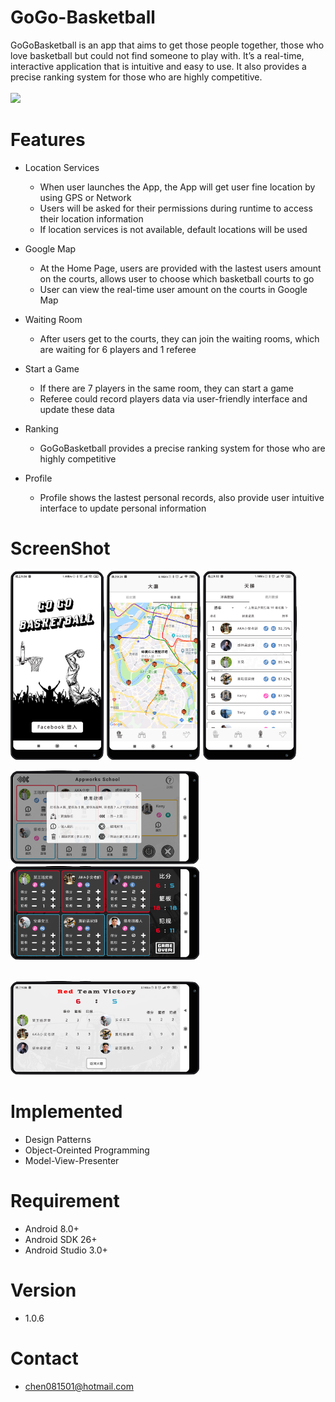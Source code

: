 # GoGo-Basketball
GoGoBasketball is an app that aims to get those people together, those who love basketball but could not find someone to play with. It’s a real-time, interactive application that is intuitive and easy to use. It also provides a precise ranking system for those who are highly competitive.
<br /><br />[<img src="https://play.google.com/intl/en_us/badges/images/generic/en_badge_web_generic.png" width="200">](https://play.google.com/store/apps/details?id=com.kerry.gogobasketball)

# Features

  * Location Services
    * When user launches the App, the App will get user fine location by using GPS or Network
    * Users will be asked for their permissions during runtime to access their location information
    * If location services is not available, default locations will be used



*  Google Map

   * At the Home Page, users are provided with the lastest users amount on the courts, allows user to choose which basketball courts to go
   * User can view the real-time user amount on the courts in Google Map

* Waiting Room

  * After users get to the courts, they can join the waiting rooms, which are waiting for 6 players and 1 referee

* Start a Game

  * If there are 7 players in the same room, they can start a game
  * Referee could record players data via user-friendly interface and update these data


* Ranking

  * GoGoBasketball provides a precise ranking system for those who are highly competitive


* Profile

  * Profile shows the lastest personal records, also provide user intuitive interface to update personal information


# ScreenShot
<img src="https://github.com/whogashaga/GoGo-Basketball/blob/master/screenshot/1.png" width="150" >  <img src="https://github.com/whogashaga/GoGo-Basketball/blob/master/screenshot/2.png" width="150" >  <img src="https://github.com/whogashaga/GoGo-Basketball/blob/master/screenshot/3.png" width="150" >

<img src="https://github.com/whogashaga/GoGo-Basketball/blob/master/screenshot/4.png" height="150" >

<img src="https://github.com/whogashaga/GoGo-Basketball/blob/master/screenshot/5.png" height="150" >

<br /><img src="https://github.com/whogashaga/GoGo-Basketball/blob/master/screenshot/6.png" height="150" >



# Implemented
  * Design Patterns
  * Object-Oreinted Programming
  * Model-View-Presenter

# Requirement
  * Android 8.0+
  * Android SDK 26+
  * Android Studio 3.0+

# Version
  * 1.0.6

# Contact
  * chen081501@hotmail.com
